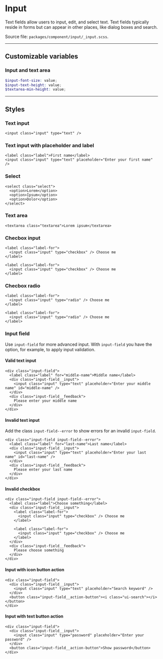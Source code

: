 # Input
Text fields allow users to input, edit, and select text. Text fields typically reside in forms but can appear in other places, like dialog boxes and search.

Source file: `packages/component/input/_input.scss`.

---

## Customizable variables

### Input and text area
```scss
$input-font-size: value;
$input-text-height: value;
$textarea-min-height: value;
```

---

## Styles

### Text input
```html*example
<input class="input" type="text" />
```

### Text input with placeholder and label
```html*example
<label class="label">First name</label>
<input class="input" type="text" placeholder="Enter your first name" />
```

### Select
```html*example
<select class="select">
  <option>Lorem</option>
  <option>Ipsum</option>
  <option>Dolor</option>
</select>
```

### Text area
```html*example
<textarea class="textarea">Lorem ipsum</textarea>
```

### Checbox input
```html*example
<label class="label-for">
  <input class="input" type="checkbox" /> Choose me
</label>

<label class="label-for">
  <input class="input" type="checkbox" /> Choose me
</label>
```

### Checbox radio
```html*example
<label class="label-for">
  <input class="input" type="radio" /> Choose me
</label>

<label class="label-for">
  <input class="input" type="radio" /> Choose me
</label>
```

### Input field
Use `input-field` for more advanced input. With `input-field` you have the option, for example, to apply input validation.

#### Valid text input
```html*example
<div class="input-field">
  <label class="label" for="middle-name">Middle name</label>
  <div class="input-field__input">
    <input class="input" type="text" placeholder="Enter your middle name" id="middle-name" />
  </div>
  <div class="input-field__feedback">
    Please enter your middle name
  </div>
</div>
```

#### Invalid text input
Add the class `input-field--error` to show errors for an invalid `input-field`.

```html*example
<div class="input-field input-field--error">
  <label class="label" for="last-name">Last name</label>
  <div class="input-field__input">
    <input class="input" type="text" placeholder="Enter your last name" id="last-name" />
  </div>
  <div class="input-field__feedback">
    Please enter your last name
  </div>
</div>
```

#### Invalid checkbox
```html*example
<div class="input-field input-field--error">
  <label class="label">Choose something</label>
  <div class="input-field__input">
    <label class="label-for">
      <input class="input" type="checkbox" /> Choose me
    </label>

    <label class="label-for">
      <input class="input" type="checkbox" /> Choose me
    </label>
  </div>
  <div class="input-field__feedback">
    Please choose something
  </div>
</div>
```

#### Input with icon button action
```html*example
<div class="input-field">
  <div class="input-field__input">
    <input class="input" type="text" placeholder="Search keyword" />
  </div>
  <button class="input-field__action-button"><i class="ui-search"></i></button>
</div>
```

#### Input with text button action
```html*example
<div class="input-field">
  <div class="input-field__input">
    <input class="input" type="password" placeholder="Enter your password" />
  </div>
  <button class="input-field__action-button">Show password</button>
</div>
```
